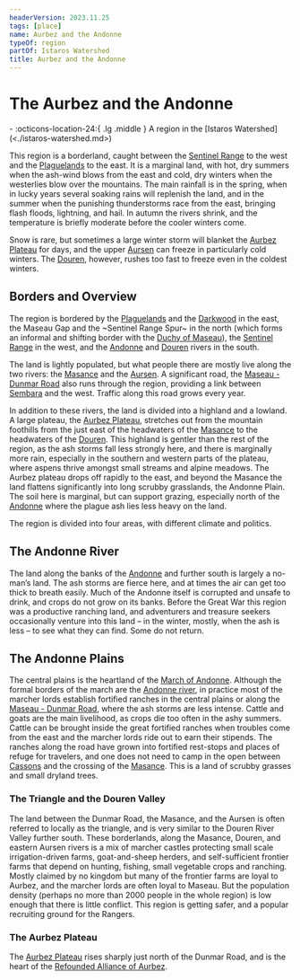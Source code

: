 ```yaml
---
headerVersion: 2023.11.25
tags: [place]
name: Aurbez and the Andonne
typeOf: region
partOf: Istaros Watershed
title: Aurbez and the Andonne
---
```

# The Aurbez and the Andonne
<div class="grid cards ext-narrow-margin ext-one-column" markdown>
-    :octicons-location-24:{ .lg .middle } A region in the [Istaros Watershed](<./istaros-watershed.md>)  
</div>


This region is a borderland, caught between the [Sentinel Range](<../sentinel-range/sentinel-range.md>) to the west and the [Plaguelands](<./plaguelands.md>) to the east. It is a marginal land, with hot, dry summers when the ash-wind blows from the east and cold, dry winters when the westerlies blow over the mountains. The main rainfall is in the spring, when in lucky years several soaking rains will replenish the land, and in the summer when the punishing thunderstorms race from the east, bringing flash floods, lightning, and hail. In autumn the rivers shrink, and the temperature is briefly moderate before the cooler winters come.

Snow is rare, but sometimes a large winter storm will blanket the [Aurbez Plateau](<./aurbez-plateau.md>) for days, and the upper [Aursen](<rivers/aursen.md>) can freeze in particularly cold winters. The [Douren](<rivers/douren.md>), however, rushes too fast to freeze even in the coldest winters.

## Borders and Overview
The region is bordered by the [Plaguelands](<./plaguelands.md>) and the [Darkwood](<../greater-sembara/addermarch/darkwood.md>) in the east, the Maseau Gap and the ~Sentinel Range Spur~ in the north (which forms an informal and shifting border with the [Duchy of Maseau](<../greater-sembara/duchy-of-maseau/duchy-of-maseau.md>)), the [Sentinel Range](<../sentinel-range/sentinel-range.md>) in the west, and the [Andonne](<rivers/andonne.md>) and [Douren](<rivers/douren.md>) rivers in the south. 

The land is lightly populated, but what people there are mostly live along the two rivers: the [Masance](<rivers/masance.md>) and the [Aursen](<rivers/aursen.md>). A significant road, the [Maseau - Dunmar Road](<../greater-sembara/roads/maseau-dunmar-road.md>) also runs through the region, providing a link between [Sembara](<../greater-sembara/sembara/sembara.md>) and the west. Traffic along this road grows every year. 
   
In addition to these rivers, the land is divided into a highland and a lowland. A large plateau, the [Aurbez Plateau](<./aurbez-plateau.md>), stretches out from the mountain foothills from the just east of the headwaters of the [Masance](<rivers/masance.md>) to the headwaters of the [Douren](<rivers/douren.md>). This highland is gentler than the rest of the region, as the ash storms fall less strongly here, and there is marginally more rain, especially in the southern and western parts of the plateau, where aspens thrive amongst small streams and alpine meadows. The Aurbez plateau drops off rapidly to the east, and beyond the Masance the land flattens significantly into long scrubby grasslands, the Andonne Plain. The soil here is marginal, but can support grazing, especially north of the [Andonne](<rivers/andonne.md>) where the plague ash lies less heavy on the land.

The region is divided into four areas, with different climate and politics.
## The Andonne River
The land along the banks of the [Andonne](<rivers/andonne.md>) and further south is largely a no-man’s land. The ash storms are fierce here, and at times the air can get too thick to breath easily. Much of the Andonne itself is corrupted and unsafe to drink, and crops do not grow on its banks. Before the Great War this region was a productive ranching land, and adventurers and treasure seekers occasionally venture into this land – in the winter, mostly, when the ash is less – to see what they can find. Some do not return.
## The Andonne Plains
The central plains is the heartland of the [March of Andonne](<../greater-sembara/duchy-of-maseau/march-of-andonne.md>). Although the formal borders of the march are the [Andonne river](<rivers/andonne.md>), in practice most of the marcher lords establish fortified ranches in the central plains or along the [Maseau - Dunmar Road](<../greater-sembara/roads/maseau-dunmar-road.md>), where the ash storms are less intense. Cattle and goats are the main livelihood, as crops die too often in the ashy summers. Cattle can be brought inside the great fortified ranches when troubles come from the east and the marcher lords ride out to earn their stipends. The ranches along the road have grown into fortified rest-stops and places of refuge for travelers, and one does not need to camp in the open between [Cassons](<../greater-sembara/duchy-of-maseau/cassons.md>) and the crossing of the [Masance](<rivers/masance.md>). This is a land of scrubby grasses and small dryland trees.
### The Triangle and the Douren Valley
The land between the Dunmar Road, the Masance, and the Aursen is often referred to locally as the triangle, and is very similar to the Douren River Valley further south. These borderlands, along the Masance, Douren, and eastern Aursen rivers is a mix of marcher castles protecting small scale irrigation-driven farms, goat-and-sheep herders, and self-sufficient frontier farms that depend on hunting, fishing, small vegetable crops and ranching. Mostly claimed by no kingdom but many of the frontier farms are loyal to Aurbez, and the marcher lords are often loyal to Maseau. But the population density (perhaps no more than 2000 people in the whole region) is low enough that there is little conflict. This region is getting safer, and a popular recruiting ground for the Rangers.
### The Aurbez Plateau
The [Aurbez Plateau](<./aurbez-plateau.md>) rises sharply just north of the Dunmar Road, and is the heart of the [Refounded Alliance of Aurbez](<../greater-sembara/refounded-alliance-of-aurbez/refounded-alliance-of-aurbez.md>). 


